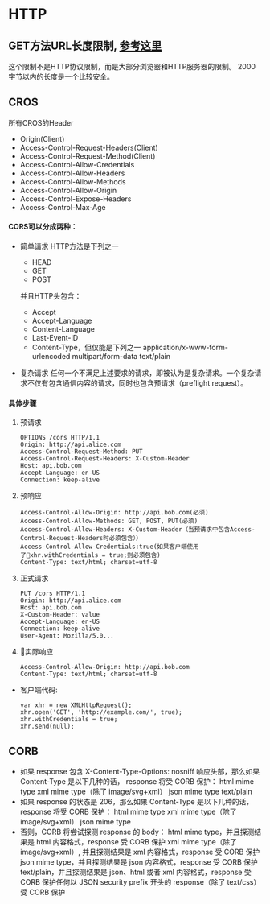 # HTTP
## GET方法URL长度限制, [参考这里](https://stackoverflow.com/questions/417142/what-is-the-maximum-length-of-a-url-in-different-browsers)
这个限制不是HTTP协议限制，而是大部分浏览器和HTTP服务器的限制。
2000字节以内的长度是一个比较安全。

## CROS
所有CROS的Header
* Origin(Client)
* Access-Control-Request-Headers(Client)
* Access-Control-Request-Method(Client)
* Access-Control-Allow-Credentials
* Access-Control-Allow-Headers
* Access-Control-Allow-Methods
* Access-Control-Allow-Origin
* Access-Control-Expose-Headers
* Access-Control-Max-Age

#### CORS可以分成两种：
* 简单请求
    HTTP方法是下列之一
    - HEAD
    - GET
    - POST  

    并且HTTP头包含：
    - Accept
    - Accept-Language
    - Content-Language
    - Last-Event-ID
    - Content-Type，但仅能是下列之一
            application/x-www-form-urlencoded
            multipart/form-data
            text/plain
* 复杂请求
    任何一个不满足上述要求的请求，即被认为是复杂请求。一个复杂请求不仅有包含通信内容的请求，同时也包含预请求（preflight request）。
#### 具体步骤
1. 预请求
    ```
    OPTIONS /cors HTTP/1.1
    Origin: http://api.alice.com
    Access-Control-Request-Method: PUT
    Access-Control-Request-Headers: X-Custom-Header
    Host: api.bob.com
    Accept-Language: en-US
    Connection: keep-alive
    ```
2. 预响应
    ```
    Access-Control-Allow-Origin: http://api.bob.com(必须)
    Access-Control-Allow-Methods: GET, POST, PUT(必须)
    Access-Control-Allow-Headers: X-Custom-Header（当预请求中包含Access-Control-Request-Headers时必须包含））
    Access-Control-Allow-Credentials:true(如果客户端使用了xhr.withCredentials = true;则必须包含)
    Content-Type: text/html; charset=utf-8
    ```
3. 正式请求
    ```
    PUT /cors HTTP/1.1
    Origin: http://api.alice.com
    Host: api.bob.com
    X-Custom-Header: value
    Accept-Language: en-US
    Connection: keep-alive
    User-Agent: Mozilla/5.0...
    ```
4. 实际响应
    ```
    Access-Control-Allow-Origin: http://api.bob.com
    Content-Type: text/html; charset=utf-8
    ```
* 客户端代码:
    ```
    var xhr = new XMLHttpRequest();
    xhr.open('GET', 'http://example.com/', true); 
    xhr.withCredentials = true; 
    xhr.send(null);
    ```
## CORB
- 如果 response 包含 X-Content-Type-Options: nosniff 响应头部，那么如果 Content-Type 是以下几种的话， response 将受 CORB 保护：
    html mime type
    xml mime type（除了 image/svg+xml）
    json mime type
    text/plain
- 如果 response 的状态是 206，那么如果 Content-Type 是以下几种的话， response 将受 CORB 保护：
    html mime type
    xml mime type（除了 image/svg+xml）
    json mime type
- 否则，CORB 将尝试探测 response 的 body：
    html mime type，并且探测结果是 html 内容格式，response 受 CORB 保护
    xml mime type（除了 image/svg+xml）, 并且探测结果是 xml 内容格式，response 受 CORB 保护
    json mime type，并且探测结果是 json 内容格式，response 受 CORB 保护
    text/plain，并且探测结果是 json、html 或者 xml 内容格式，response 受 CORB 保护任何以 JSON security prefix 开头的 response（除了 text/css）受 CORB 保护
